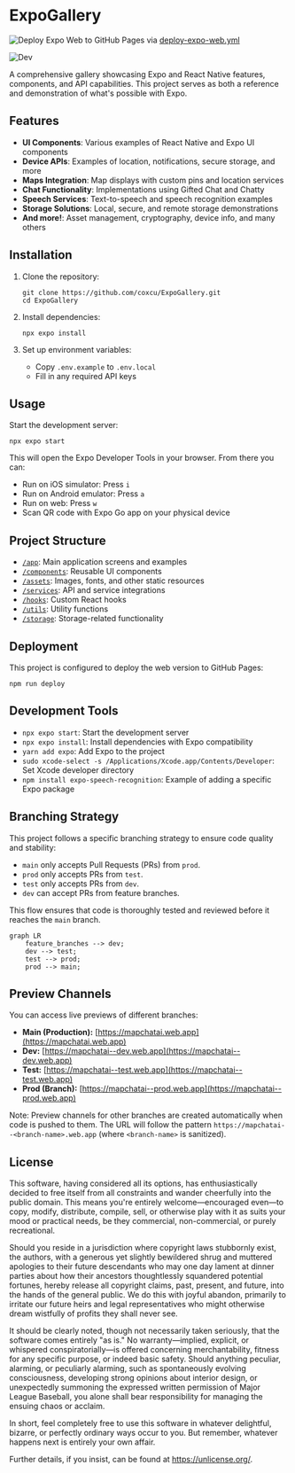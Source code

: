 # ExpoGallery
![Deploy Expo Web to GitHub Pages](https://github.com/curtcox/ExpoGallery/actions/workflows/deploy-expo-web.yml/badge.svg) via
[deploy-expo-web.yml](https://github.com/curtcox/ExpoGallery/actions/workflows/deploy-expo-web.yml)

![Dev](https://github.com/curtcox/ExpoGallery/actions/workflows/run-tests.yml/badge.svg?branch=dev)

A comprehensive gallery showcasing Expo and React Native features, components, and API capabilities. This project serves as both a reference and demonstration of what's possible with Expo.

## Features

- **UI Components**: Various examples of React Native and Expo UI components
- **Device APIs**: Examples of location, notifications, secure storage, and more
- **Maps Integration**: Map displays with custom pins and location services
- **Chat Functionality**: Implementations using Gifted Chat and Chatty
- **Speech Services**: Text-to-speech and speech recognition examples
- **Storage Solutions**: Local, secure, and remote storage demonstrations
- **And more!**: Asset management, cryptography, device info, and many others

## Installation

1. Clone the repository:
   ```
   git clone https://github.com/coxcu/ExpoGallery.git
   cd ExpoGallery
   ```

2. Install dependencies:
   ```
   npx expo install
   ```

3. Set up environment variables:
   - Copy `.env.example` to `.env.local`
   - Fill in any required API keys

## Usage

Start the development server:
```
npx expo start
```

This will open the Expo Developer Tools in your browser. From there you can:
- Run on iOS simulator: Press `i`
- Run on Android emulator: Press `a`
- Run on web: Press `w`
- Scan QR code with Expo Go app on your physical device

## Project Structure

- [`/app`](/ExpoGallery/app): Main application screens and examples
- [`/components`](/ExpoGallery/components): Reusable UI components
- [`/assets`](/ExpoGallery/assets): Images, fonts, and other static resources
- [`/services`](/ExpoGallery/services): API and service integrations
- [`/hooks`](/ExpoGallery/hooks): Custom React hooks
- [`/utils`](/ExpoGallery/utils): Utility functions
- [`/storage`](/ExpoGallery/storage): Storage-related functionality

## Deployment

This project is configured to deploy the web version to GitHub Pages:
```
npm run deploy
```

## Development Tools

- `npx expo start`: Start the development server
- `npx expo install`: Install dependencies with Expo compatibility
- `yarn add expo`: Add Expo to the project
- `sudo xcode-select -s /Applications/Xcode.app/Contents/Developer`: Set Xcode developer directory
- `npm install expo-speech-recognition`: Example of adding a specific Expo package

## Branching Strategy

This project follows a specific branching strategy to ensure code quality and stability:

- `main` only accepts Pull Requests (PRs) from `prod`.
- `prod` only accepts PRs from `test`.
- `test` only accepts PRs from `dev`.
- `dev` can accept PRs from feature branches.

This flow ensures that code is thoroughly tested and reviewed before it reaches the `main` branch.

```mermaid
graph LR
    feature_branches --> dev;
    dev --> test;
    test --> prod;
    prod --> main;
```

## Preview Channels

You can access live previews of different branches:

- **Main (Production):** [https://mapchatai.web.app](https://mapchatai.web.app)
- **Dev:** [https://mapchatai--dev.web.app](https://mapchatai--dev.web.app)
- **Test:** [https://mapchatai--test.web.app](https://mapchatai--test.web.app)
- **Prod (Branch):** [https://mapchatai--prod.web.app](https://mapchatai--prod.web.app)

Note: Preview channels for other branches are created automatically when code is pushed to them. The URL will follow the pattern `https://mapchatai--<branch-name>.web.app` (where `<branch-name>` is sanitized).

## License

This software, having considered all its options, has enthusiastically decided to free itself from all constraints and wander cheerfully into the public domain.
This means you're entirely welcome—encouraged even—to copy, modify, distribute, compile, sell, or otherwise play with it as suits your mood or practical needs,
be they commercial, non-commercial, or purely recreational.

Should you reside in a jurisdiction where copyright laws stubbornly exist, the authors, with a generous yet slightly bewildered shrug and muttered apologies to their future descendants who may one day lament at dinner parties about how their ancestors thoughtlessly squandered potential fortunes, hereby release all copyright claims, past, present, and future, into the hands of the general public. We do this with joyful abandon, primarily to irritate our future heirs and legal representatives who might otherwise dream wistfully of profits they shall never see.

It should be clearly noted, though not necessarily taken seriously, that the software comes entirely "as is." No warranty—implied, explicit, or whispered conspiratorially—is offered concerning merchantability, fitness for any specific purpose, or indeed basic safety.
Should anything peculiar, alarming, or peculiarly alarming, such as spontaneously evolving consciousness, developing strong opinions about interior design, or unexpectedly summoning the expressed written permission of Major League Baseball, you alone shall bear responsibility for managing the ensuing chaos or acclaim.

In short, feel completely free to use this software in whatever delightful, bizarre, or perfectly ordinary ways occur to you. But remember, whatever happens next is entirely your own affair.

Further details, if you insist, can be found at https://unlicense.org/.
